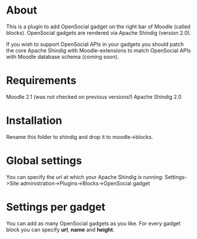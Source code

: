 About
=====
This is a plugin to add OpenSocial gadget on the right bar of Moodle (called blocks).
OpenSocial gadgets are rendered via Apache Shindig (version 2.0).

If you wish to support OpenSocial APIs in your gadgets you should patch the core
Apache Shindig with Moodle-extensions to match OpenSocial APIs with Moodle database schema (coming soon).

Requirements
============
Moodle 2.1 (was not checked on previous versions!)
Apache Shindig 2.0

Installation
============
Rename this folder to shindig and drop it to moodle->blocks. 

Global settings
=======================
You can specify the url at which your Apache Shindig is running:
Settings->Site administration->Plugins->Blocks->OpenSocial gadget

Settings per gadget
=======================
You can add as many OpenSocial gadgets as you like.
For every gadget block you can specify **url**, **name** and **height**.